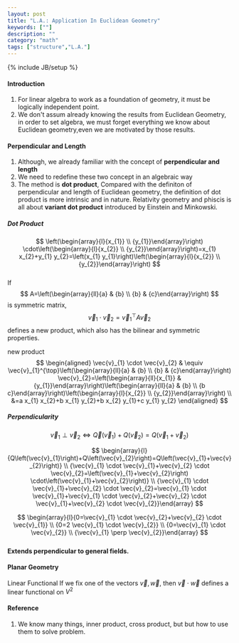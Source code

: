 ```yaml
---
layout: post
title: "L.A.: Application In Euclidean Geometry"
keywords: [""]
description: ""
category: "math"
tags: ["structure","L.A."]
---
```

{% include JB/setup %}

#### Introduction
1. For linear algebra to work as a foundation of geometry, it must be logically
independent point.
2. We don't assum already knowing the results from Euclidean Geometry, in order
   to set algebra, we must forget everything we know about Euclidean
   geometry,even we are motivated by those results.



#### Perpendicular and Length
1. Although, we already familiar with the concept of **perpendicular and length**
2. We need to redefine these two concept in an algebraic way
3. The method is **dot product**, Compared with the definiton of perpendicular
   and length of Euclidean geometry, the definition of dot product is more
   intrinsic and in nature. 
Relativity geometry and phiscis is all about **variant dot product** introduced
by Einstein and Minkowski.

##### Dot Product
$$
\left(\begin{array}{l}{x_{1}} \\ {y_{1}}\end{array}\right)
\cdot\left(\begin{array}{l}{x_{2}} \\ {y_{2}}\end{array}\right)=x_{1}
x_{2}+y_{1} y_{2}=\left(x_{1} y_{1}\right)\left(\begin{array}{l}{x_{2}} \\
{y_{2}}\end{array}\right)
$$ <br />
If $$
A=\left(\begin{array}{ll}{a} & {b} \\ {b} & {c}\end{array}\right)
$$ is symmetric matrix, $$
\vec{v}_{1} \cdot \vec{v}_{2}=\vec{v}_{1}^{\top} A \vec{v}_{2}
$$defines a new product, which also has the bilinear and
symmetric properties. <br />

new product
$$
\begin{aligned} \vec{v}_{1} \cdot \vec{v}_{2} & \equiv
\vec{v}_{1}^{\top}\left(\begin{array}{ll}{a} & {b} \\ {b} &
{c}\end{array}\right) \vec{v}_{2}=\left(\begin{array}{ll}{x_{1}} &
{y_{1}}\end{array}\right)\left(\begin{array}{ll}{a} & {b} \\ {b
c}\end{array}\right)\left(\begin{array}{l}{x_{2}} \\ {y_{2}}\end{array}\right)
\\ &=a x_{1} x_{2}+b x_{1} y_{2}+b x_{2} y_{1}+c y_{1} y_{2} \end{aligned}
$$

##### Perpendicularity
$$
\vec{v}_{1} \perp \vec{v}_{2} \Leftrightarrow
\vec{Q}\left(\vec{v}_{1}\right)+Q\left(\vec{v}_{2}\right)=Q\left(\vec{v}_{1}+\vec{v}_{2}\right)
$$

$$
\begin{array}{l}{Q\left(\vec{v}_{1}\right)+Q\left(\vec{v}_{2}\right)=Q\left(\vec{v}_{1}+\vec{v}_{2}\right)}
\\ {\vec{v}_{1} \cdot \vec{v}_{1}+\vec{v}_{2} \cdot
\vec{v}_{2}=\left(\vec{v}_{1}+\vec{v}_{2}\right)
\cdot\left(\vec{v}_{1}+\vec{v}_{2}\right)} \\ {\vec{v}_{1} \cdot
\vec{v}_{1}+\vec{v}_{2} \cdot \vec{v}_{2}=\vec{v}_{1} \cdot
\vec{v}_{1}+\vec{v}_{1} \cdot \vec{v}_{2}+\vec{v}_{2} \cdot
\vec{v}_{1}+\vec{v}_{2} \cdot \vec{v}_{2}}\end{array}
$$

$$
\begin{array}{l}{0=\vec{v}_{1} \cdot \vec{v}_{2}+\vec{v}_{2} \cdot \vec{v}_{1}}
\\ {0=2 \vec{v}_{1} \cdot \vec{v}_{2}} \\ {0=\vec{v}_{1} \cdot \vec{v}_{2}} \\
{\vec{v}_{1} \perp \vec{v}_{2}}\end{array}
$$ <br />
**Extends perpendicular  to general fields.**

#### Planar Geometry
Linear Functional
If we fix one of the vectors $\vec{v},\vec{w}$, then $\vec{v} \cdot \vec{w}$
defines a linear functional on $V^2$
#### Reference
1. We know many things, inner product, cross product, but but how to use them to
   solve problem.



